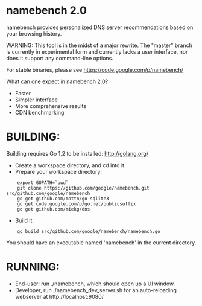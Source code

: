 namebench 2.0
=============
namebench provides personalized DNS server recommendations based on your
browsing history.

WARNING: This tool is in the midst of a major rewrite. The "master" branch is currently in experimental
form and currently lacks a user interface, nor does it support any command-line options.

For stable binaries, please see https://code.google.com/p/namebench/

What can one expect in namebench 2.0?

* Faster
* Simpler interface
* More comprehensive results
* CDN benchmarking


BUILDING:
=========
Building requires Go 1.2 to be installed: http://golang.org/

* Create a workspace directory, and cd into it.
* Prepare your workspace directory:
```
    export GOPATH=`pwd`
    git clone https://github.com/google/namebench.git src/github.com/google/namebench
    go get github.com/mattn/go-sqlite3
    go get code.google.com/p/go.net/publicsuffix
    go get github.com/miekg/dns
```
* Build it.
```
    go build src/github.com/google/namebench/namebench.go
```
You should have an executable named 'namebench' in the current directory.


RUNNING:
========
* End-user: run ./namebench, which should open up a UI window.
* Developer, run ./namebench_dev_server.sh for an auto-reloading webserver at http://localhost:9080/
